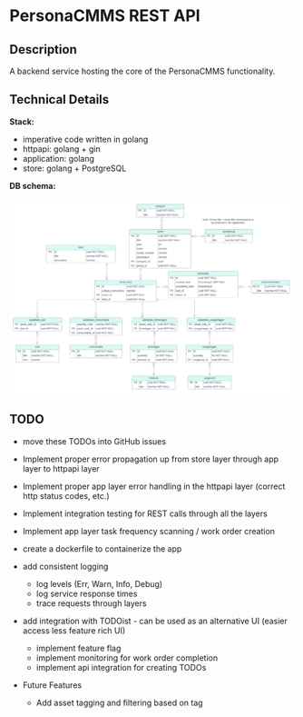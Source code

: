 # PersonaCMMS REST API

## Description
A backend service hosting the core of the PersonaCMMS functionality.

## Technical Details
**Stack:**
* imperative code written in golang
* httpapi: golang + gin
* application: golang
* store: golang + PostgreSQL

**DB schema:**

![DBSCHEMA](assets/db_schema.png)

## TODO
* move these TODOs into GitHub issues
* Implement proper error propagation up from store layer through app layer to httpapi layer
* Implement proper app layer error handling in the httpapi layer (correct http status codes, etc.)
* Implement integration testing for REST calls through all the layers
* Implement app layer task frequency scanning / work order creation
* create a dockerfile to containerize the app
* add consistent logging
    * log levels (Err, Warn, Info, Debug)
    * log service response times
    * trace requests through layers
* add integration with TODOist - can be used as an alternative UI (easier access less feature rich UI)
    * implement feature flag
    * implement monitoring for work order completion
    * implement api integration for creating TODOs 

* Future Features
    * Add asset tagging and filtering based on tag